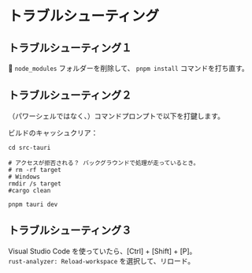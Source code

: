 # トラブルシューティング

## トラブルシューティング１

📁 `node_modules` フォルダーを削除して、 `pnpm install` コマンドを打ち直す。  

## トラブルシューティング２

（パワーシェルではなく、）コマンドプロンプトで以下を打鍵します。  

ビルドのキャッシュクリア：  

```shell
cd src-tauri

# アクセスが拒否される？ バックグラウンドで処理が走っているとき。
# rm -rf target
# Windows
rmdir /s target
#cargo clean

pnpm tauri dev
```

## トラブルシューティング３

Visual Studio Code を使っていたら、[Ctrl] + [Shift] + [P]。  
`rust-analyzer: Reload-workspace` を選択して、リロード。  
